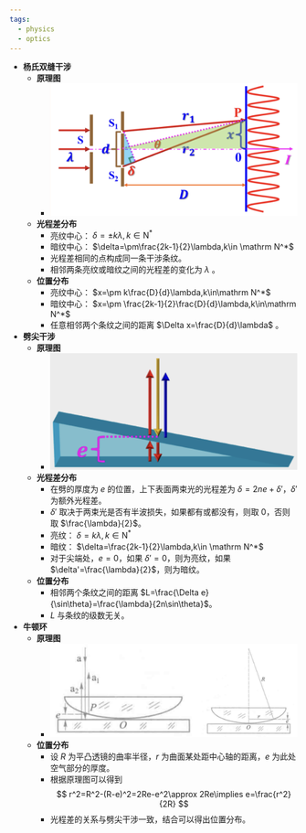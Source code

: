 ```yaml
---
tags:
  - physics
  - optics
---
```

- **杨氏双缝干涉**
    - **原理图**
        - ![](assets-light-interference/youngs-double-slit-interference.png)
    - **光程差分布**
        - 亮纹中心： $\delta=\pm k\lambda,k\in \mathrm N^*$
        - 暗纹中心： $\delta=\pm\frac{2k-1}{2}\lambda,k\in \mathrm N^*$
        - 光程差相同的点构成同一条干涉条纹。
        - 相邻两条亮纹或暗纹之间的光程差的变化为 $\lambda$ 。
    - **位置分布**
        - 亮纹中心： $x=\pm k\frac{D}{d}\lambda,k\in\mathrm N^*$
        - 暗纹中心： $x=\pm \frac{2k-1}{2}\frac{D}{d}\lambda,k\in\mathrm N^*$
        - 任意相邻两个条纹之间的距离 $\Delta x=\frac{D}{d}\lambda$ 。
- **劈尖干涉**
    - **原理图**
        - ![image.png](assets-light-interference/wedge-interference.png)
    - **光程差分布**
        - 在劈的厚度为 $e$ 的位置，上下表面两束光的光程差为 $\delta=2ne+\delta'$，$\delta'$ 为额外光程差。
        - $\delta'$ 取决于两束光是否有半波损失，如果都有或都没有，则取 $0$，否则取 $\frac{\lambda}{2}$。
        - 亮纹： $\delta=k\lambda,k\in \mathrm N^*$
        - 暗纹： $\delta=\frac{2k-1}{2}\lambda,k\in \mathrm N^*$
        - 对于尖端处，$e=0$，如果 $\delta'=0$，则为亮纹，如果 $\delta'=\frac{\lambda}{2}$，则为暗纹。
    - **位置分布**
        - 相邻两个条纹之间的距离 $L=\frac{\Delta e}{\sin\theta}=\frac{\lambda}{2n\sin\theta}$。
        - $L$ 与条纹的级数无关。
- **牛顿环**
    - **原理图**
        - ![image.png](assets-light-interference/newton-ring.png)
    - **位置分布**
        - 设 $R$ 为平凸透镜的曲率半径，$r$ 为曲面某处距中心轴的距离，$e$ 为此处空气部分的厚度。
        - 根据原理图可以得到
          $$
          r^2=R^2-(R-e)^2=2Re-e^2\approx 2Re\implies e=\frac{r^2}{2R}
          $$
        - 光程差的关系与劈尖干涉一致，结合可以得出位置分布。
